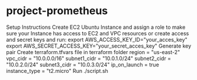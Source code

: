 # project-prometheus
Setup Instructions
Create EC2 Ubuntu Instance and assign a role to make sure your Instance has access to EC2 and VPC resources or create access and secret keys and run:
export AWS_ACCESS_KEY_ID="your_acces_key"
export AWS_SECRET_ACCESS_KEY="your_secret_acces_key"
Generate key pair
Create terraform.tfvars file in terraform folder
region = "us-east-2"
vpc_cidr = "10.0.0.0/16"
subnet1_cidr = "10.0.1.0/24"
subnet2_cidr = "10.0.2.0/24"
subnet3_cidr = "10.0.3.0/24"
ip_on_launch = true
instance_type = "t2.micro"
Run ./script.sh